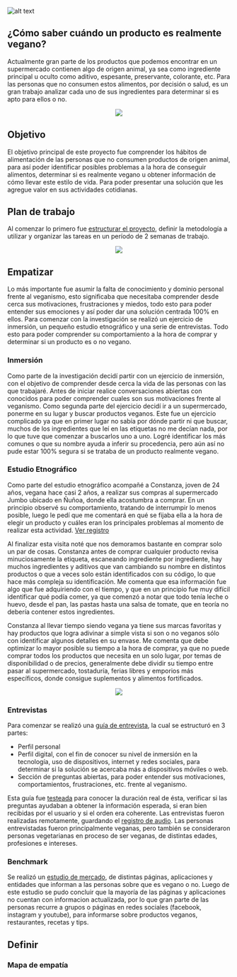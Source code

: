 ![alt text](https://image.ibb.co/bDUB0S/Captura_de_pantalla_2018_03_24_a_la_s_11_27_02_p_m.png)

## ¿Cómo saber cuándo un producto es realmente vegano?

Actualmente gran parte de los productos que podemos encontrar en un supermercado contienen algo de origen animal, ya sea como ingrediente principal u oculto como aditivo, espesante, preservante, colorante, etc.
Para las personas que no consumen estos alimentos, por decisión o salud, es un gran trabajo analizar cada uno de sus ingredientes para determinar si es apto para ellos o no.

<p align="center"> 
<img src="https://preview.ibb.co/bGkLS7/1.png">
</p>

## Objetivo

El objetivo principal de este proyecto fue comprender los hábitos de alimentación de las personas que no consumen productos de origen animal, para así poder identificar posibles problemas a la hora de conseguir alimentos, determinar si es realmente vegano u obtener información de cómo llevar este estilo de vida. Para poder presentar una solución que les agregue valor en sus actividades cotidianas.
  
## Plan de trabajo

Al comenzar lo primero fue <span><a href="https://drive.google.com/open?id=1w-5UQ91TVhSwRlAEN3x7OhaBCdOJcA3OZpN43d8roKAL">estructurar el proyecto</a></span>, definir la metodología a utilizar y organizar las tareas en un período de 2 semanas de trabajo.
 
 <p align="center"> 
<img src="https://image.ibb.co/cNKKLS/Captura_de_pantalla_2018_03_25_a_la_s_12_08_54_a_m.png">
</p>

## Empatizar

Lo más importante fue asumir la falta de conocimiento y dominio personal frente al veganismo, esto significaba que necesitaba comprender desde cerca sus motivaciones, frustraciones y miedos, todo esto para poder entender sus emociones y así poder dar una solución centrada 100% en ellos.
Para comenzar con la investigación se realizó un ejercicio de inmersión, un pequeño estudio etnográfico y una serie de entrevistas. Todo esto para poder comprender su comportamiento a la hora de comprar y determinar si un producto es o no vegano.
 
### Inmersión

Como parte de la investigación decidí partir con un ejercicio de inmersión, con el objetivo de comprender desde cerca la vida de las personas con las que trabajaré. Antes de iniciar realice conversaciones abiertas con conocidos para poder comprender cuales son sus motivaciones frente al veganismo.
Como segunda parte del ejercicio decidí ir a un supermercado, ponerme en su lugar y buscar productos veganos. Este fue un ejercicio complicado ya que en primer lugar no sabía por dónde partir ni que buscar, muchos de los ingredientes que leí en las etiquetas no me decían nada, por lo que tuve que comenzar a buscarlos uno a uno. Logré identificar los más comunes o que su nombre ayuda a inferir su procedencia, pero aún así no pude estar 100% segura si se trataba de un producto realmente vegano.

### Estudio Etnográfico

Como parte del estudio etnográfico acompañé a Constanza, joven de 24 años, vegana hace casi 2 años, a realizar sus compras al supermercado Jumbo ubicado en Ñuñoa, donde ella acostumbra a comprar.
En un principio observé su comportamiento, tratando de interrumpir lo menos posible, luego le pedí que me comentará en qué se fijaba ella a la hora de elegir un producto y cuáles eran los principales problemas al momento de realizar esta actividad. <span><a href="https://drive.google.com/drive/folders/1OxlZYbSm-7RBYi32LkAmI60biO1XwpbL">Ver registro</a></span>

Al finalizar esta visita noté que nos demoramos bastante en comprar solo un par de cosas. Constanza antes de comprar cualquier producto revisa minuciosamente la etiqueta, escaneando ingrediente por ingrediente, hay muchos ingredientes y aditivos que van cambiando su nombre en distintos productos o que a veces solo están identificados con su código, lo que hace más compleja su identificación.
Me comenta que esa información fue algo que fue adquiriendo con el tiempo, y que en un principio fue muy difícil identificar qué podía comer,  ya que comenzó a notar que todo tenía leche o huevo, desde el pan,  las pastas hasta una salsa de tomate, que en teoría no debería contener estos ingredientes.

Constanza al llevar tiempo siendo vegana ya tiene sus marcas favoritas y hay productos que logra adivinar a simple vista si son o no veganos sólo con identificar algunos  detalles en su envase.
 Me comenta que debe optimizar lo mayor posible su tiempo a la hora de comprar, ya que no puede comprar todos los productos que necesita en un solo lugar, por temas de disponibilidad o de precios, generalmente debe dividir su tiempo entre pasar al supermercado, tostaduría, ferias libres y emporios más específicos, donde consigue suplementos y alimentos fortificados.

 <p align="center"> 
<img src= "https://preview.ibb.co/dJng0S/2.png">
</p>

### Entrevistas

Para comenzar se realizó una <span><a href="https://drive.google.com/open?id=1as76XgdwXZEErdpl9g8afvwE4o_0RfvGUaahEuOcVFo">guía de entrevista</a></span>, la cual se estructuró en 3 partes:
* Perfil personal 
* Perfil digital, con el fin de conocer su nivel de inmersión en la tecnología, uso de dispositivos, internet y redes sociales, para determinar si la solución se acercaba más a dispositivos móviles o web. 
* Sección de preguntas abiertas, para poder entender sus motivaciones, comportamientos, frustraciones, etc. frente al veganismo. 

Esta guía fue <span><a href="https://drive.google.com/open?id=1xTEjnbKKyTOTDtS6jWZtHrTFNRdOF6UpCvusjRC4efQ">testeada</a></span> para conocer la duración real de ésta, verificar si las preguntas ayudaban a obtener la información esperada, si eran bien recibidas por el usuario y si el orden era coherente. 
Las entrevistas fueron realizadas remotamente, guardando el  <span><a href="https://drive.google.com/open?id=1zvWOtmhfyl9cYjVxaXK6jZqN8fwHSPjg">registro de audio</a></span>. Las personas entrevistadas fueron principalmente veganas, pero también se consideraron personas vegetarianas en proceso de ser veganas, de distintas edades, profesiones e intereses. 

### Benchmark

Se realizó un <span><a href="https://drive.google.com/open?id=1UuBIIv7rs3YSyBa4GVBwWrlTNnUSObUpS9Ce3A5b0lY">estudio de mercado</a></span>, de distintas páginas, aplicaciones y entidades que informan a las personas sobre que es vegano o no. 
Luego de este estudio se pudo concluir que la mayoría de las páginas y aplicaciones no cuentan con informacion actualizada, por lo que gran parte de las personas recurre a grupos o páginas en redes sociales (facebook, instagram y youtube), para informarse sobre productos veganos, restaurantes, recetas y tips.

## Definir

### Mapa de empatía

